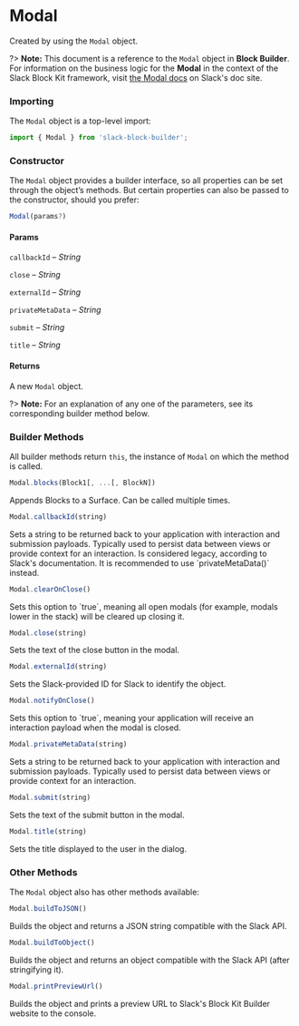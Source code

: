 # Modal

Created by using the `Modal` object.

?> **Note:** This document is a reference to the `Modal` object in **Block Builder**. For information on the business logic for the **Modal** in the context of the Slack Block Kit framework, visit [the Modal docs](https:&#x2F;&#x2F;api.slack.com&#x2F;reference&#x2F;surfaces&#x2F;views) on Slack's doc site.

### Importing

The `Modal` object is a top-level import:

```javascript
import { Modal } from 'slack-block-builder';
```


### Constructor

The `Modal` object provides a builder interface, so all properties can be set through the object’s methods. But certain properties can also be passed to the constructor, should you prefer:

```javascript
Modal(params?)
```

#### Params

`callbackId` – *String*

`close` – *String*

`externalId` – *String*

`privateMetaData` – *String*

`submit` – *String*

`title` – *String*

#### Returns

A new `Modal` object.

?> **Note:** For an explanation of any one of the parameters, see its corresponding builder method below.

### Builder Methods

All builder methods return `this`, the instance of `Modal` on which the method is called.

```javascript
Modal.blocks(Block1[, ...[, BlockN])
```

Appends Blocks to a Surface. Can be called multiple times.
```javascript
Modal.callbackId(string)
```

Sets a string to be returned back to your application with interaction and submission payloads. Typically used to persist data between views or provide context for an interaction. Is considered legacy, according to Slack&#39;s documentation. It is recommended to use &#x60;privateMetaData()&#x60; instead.
```javascript
Modal.clearOnClose()
```

Sets this option to &#x60;true&#x60;, meaning all open modals (for example, modals lower in the stack) will be cleared up closing it.
```javascript
Modal.close(string)
```

Sets the text of the close button in the modal.
```javascript
Modal.externalId(string)
```

Sets the Slack-provided ID for Slack to identify the object.
```javascript
Modal.notifyOnClose()
```

Sets this option to &#x60;true&#x60;, meaning your application will receive an interaction payload when the modal is closed.
```javascript
Modal.privateMetaData(string)
```

Sets a string to be returned back to your application with interaction and submission payloads. Typically used to persist data between views or provide context for an interaction.
```javascript
Modal.submit(string)
```

Sets the text of the submit button in the modal.
```javascript
Modal.title(string)
```

Sets the title displayed to the user in the dialog.


### Other Methods

The `Modal` object also has other methods available:

```javascript
Modal.buildToJSON()
```

Builds the object and returns a JSON string compatible with the Slack API.
```javascript
Modal.buildToObject()
```

Builds the object and returns an object compatible with the Slack API (after stringifying it).
```javascript
Modal.printPreviewUrl()
```

Builds the object and prints a preview URL to Slack&#39;s Block Kit Builder website to the console.

